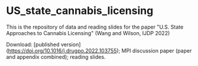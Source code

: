 # US_state_cannabis_licensing
This is the repository of data and reading slides for the paper "U.S. State Approaches to Cannabis Licensing" (Wang and Wilson, IJDP 2022)

Download: [published version] (https://doi.org/10.1016/j.drugpo.2022.103755); MPI discussion paper (paper and appendix combined); reading slides. 
